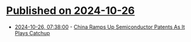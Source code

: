 # [Published on 2024-10-26](index.md)

* [2024-10-26, 07:38:00](https://soylentnews.org/article.pl?sid=24/10/24/1722209&from=rss) - [China Ramps Up Semiconductor Patents As It Plays Catchup](https://soylentnews.org/article.pl?sid=24/10/24/1722209&from=rss)
